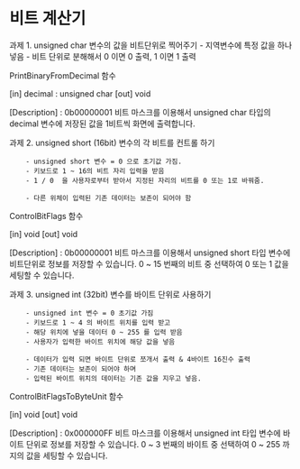 # 비트 계산기

과제 1. unsigned char 변수의 값을 비트단위로 찍어주기
        - 지역변수에 특정 값을 하나 넣음
        - 비트 단위로 분해해서 0 이면 0 출력, 1 이면 1 출력



PrintBinaryFromDecimal 함수

[in] decimal : unsigned char 
[out] void

[Description] : 0b00000001 비트 마스크를 이용해서 unsigned char 타입의 decimal 변수에 저장된 값을 1비트씩 화면에 출력합니다.



과제 2. unsigned short (16bit) 변수의 각 비트를 컨트롤 하기

        - unsigned short 변수 = 0 으로 초기값 가짐.
        - 키보드로 1 ~ 16의 비트 자리 입력을 받음
        - 1 / 0  을 사용자로부터 받아서 지정된 자리의 비트를 0 또는 1로 바꿔줌.
    
        - 다른 위체이 입력된 기존 데이터는 보존이 되어야 함



ControlBitFlags 함수

[in] void
[out] void

[Description] : 0b00000001 비트 마스크를 이용해서 unsigned short 타입 변수에 비트단위로 정보를 저장할 수 있습니다. 0 ~ 15 번째의 비트 중 선택하여 0 또는 1 값을 세팅할 수 있습니다.



과제 3. unsigned int (32bit) 변수를 바이트 단위로 사용하기

        - unsigned int 변수 = 0 초기값 가짐
        - 키보드로 1 ~ 4 의 바이트 위치를 입력 받고
        - 해당 위치에 넣을 데이터 0 ~ 255 를 입력 받음
        - 사용자가 입력한 바이트 위치에 해당 값을 넣음
    
        - 데이터가 입력 되면 바이트 단위로 쪼개서 출력 & 4바이트 16진수 출력
        - 기존 데이터는 보존이 되어야 하며
        - 입력된 바이트 위치의 데이터는 기존 값을 지우고 넣음.



ControlBitFlagsToByteUnit 함수

[in] void
[out] void

[Description] : 0x000000FF 비트 마스크를 이용해서 unsigned int 타입 변수에 바이트 단위로 정보를 저장할 수 있습니다. 0 ~ 3 번째의 바이트 중 선택하여 0 ~ 255 까지의 값을 세팅할 수 있습니다.